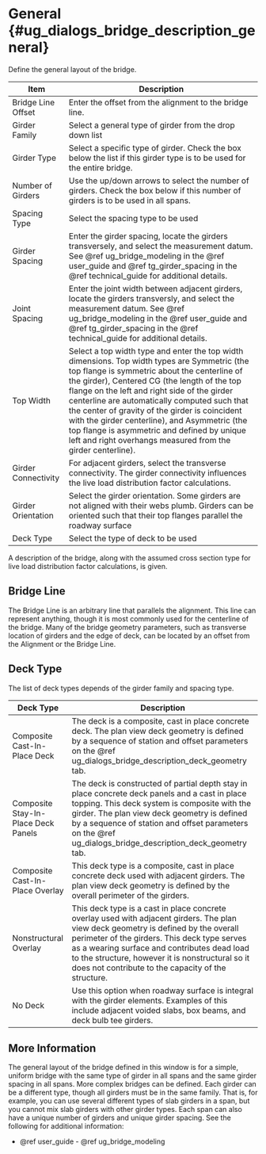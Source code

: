 General {#ug_dialogs_bridge_description_general}
==============================================
Define the general layout of the bridge.

Item | Description 
-----|--------------
Bridge Line Offset | Enter the offset from the alignment to the bridge line. 
Girder Family | Select a general type of girder from the drop down list
Girder Type | Select a specific type of girder. Check the box below the list if this girder type is to be used for the entire bridge.
Number of Girders |  Use the up/down arrows to select the number of girders. Check the box below if this number of girders is to be used in all spans.
Spacing Type | Select the spacing type to be used
Girder Spacing |  Enter the girder spacing, locate the girders transversely, and select the measurement datum. See @ref ug_bridge_modeling in the @ref user_guide and @ref tg_girder_spacing in the @ref technical_guide for additional details.
Joint Spacing | Enter the joint width between adjacent girders, locate the girders transversly, and select the measurement datum. See @ref ug_bridge_modeling in the @ref user_guide and @ref tg_girder_spacing in the @ref technical_guide for additional details.
Top Width | Select a top width type and enter the top width dimensions. Top width types are Symmetric (the top flange is symmetric about the centerline of the girder), Centered CG (the length of the top flange on the left and right side of the girder centerline are automatically computed such that the center of gravity of the girder is coincident with the girder centerline), and Asymmetric (the top flange is asymmetric and defined by unique left and right overhangs measured from the girder centerline).
Girder Connectivity | For adjacent girders, select the transverse connectivity. The girder connectivity influences the live load distribution factor calculations.
Girder Orientation | Select the girder orientation. Some girders are not aligned with their webs plumb. Girders can be oriented such that their top flanges parallel the roadway surface
Deck Type | Select the type of deck to be used

A description of the bridge, along with the assumed cross section type for live load distribution factor calculations, is given.

Bridge Line
-----------
The Bridge Line is an arbitrary line that parallels the alignment. This line can represent anything, though it is most commonly used for the centerline of the bridge. Many of the bridge geometry parameters, such as transverse location of girders and the edge of deck, can be located by an offset from the Alignment or the Bridge Line. 

Deck Type
---------
The list of deck types depends of the girder family and spacing type. 

Deck Type | Description
----------|-----------------------------
Composite Cast-In-Place Deck | The deck is a composite, cast in place concrete deck. The plan view deck geometry is defined by a sequence of station and offset parameters on the @ref ug_dialogs_bridge_description_deck_geometry tab.
Composite Stay-In-Place Deck Panels | The deck is constructed of partial depth stay in place concrete deck panels and a cast in place topping. This deck system is composite with the girder. The plan view deck geometry is defined by a sequence of station and offset parameters on the @ref ug_dialogs_bridge_description_deck_geometry tab.
Composite Cast-In-Place Overlay | This deck type is a composite, cast in place concrete deck used with adjacent girders. The plan view deck geometry is defined by the overall perimeter of the girders.
Nonstructural Overlay | This deck type is a cast in place concrete overlay used with adjacent girders. The plan view deck geometry is defined by the overall perimeter of the girders. This deck type serves as a wearing surface and contributes dead load to the structure, however it is nonstructural so it does not contribute to the capacity of the structure.
No Deck | Use this option when roadway surface is integral with the girder elements. Examples of this include adjacent voided slabs, box beams, and deck bulb tee girders.

More Information
----------------
The general layout of the bridge defined in this window is for a simple, uniform bridge with the same type of girder in all spans and the same girder spacing in all spans. More complex bridges can be defined. Each girder can be a different type, though all girders must be in the same family. That is, for example, you can use several different types of slab girders in a span, but you cannot mix slab girders with other girder types. Each span can also have a unique number of girders and unique girder spacing. See the following for additional information:

* @ref user_guide - @ref ug_bridge_modeling

